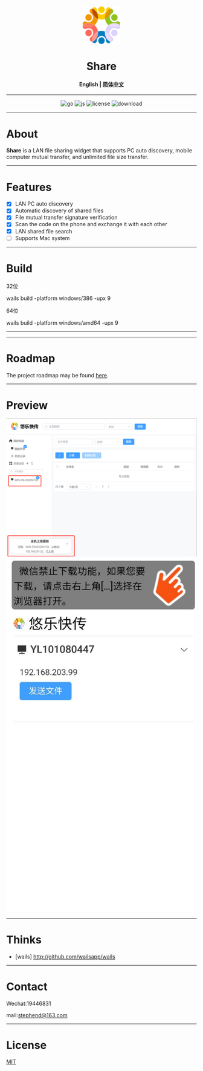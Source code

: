 <div align="center">
  <img src="https://github.com/uller-cn/share/blob/main/resource/icon.png" alt="logo" width="100" height="100" />
</div>

<h1 align="center">Share</h1>

<h4 align="center"><strong>English</strong> | <a href="https://github.com/uller-cn/share/blob/main/README_ch.md">简体中文</a></h4>

<div align="center">

---

![go][go-badge]
![js][js-badge]
![license][license-badge]
![download](https://img.shields.io/github/downloads/uller-cn/share/total)

</div>

---

# About

**Share** is a LAN file sharing widget that supports PC auto discovery, mobile computer mutual transfer, and unlimited file size transfer.

---

# Features

- [x] LAN PC auto discovery
- [x] Automatic discovery of shared files
- [x] File mutual transfer signature verification
- [x] Scan the code on the phone and exchange it with each other
- [x] LAN shared file search
- [ ] Supports Mac system

---

# Build

32位

wails build -platform windows/386 -upx 9

64位

wails build -platform windows/amd64 -upx 9

---

---

# Roadmap
The project roadmap may be found [here](https://github.com/uller-cn/share/discussions/1).

---

# Preview

![preview](https://github.com/uller-cn/share/blob/main/resource/example_1.png)
![preview](https://github.com/uller-cn/share/blob/main/resource/example_2.png)

---

# Thinks

- [wails] http://github.com/wailsapp/wails

---

# Contact

Wechat:19446831

mail:stephend@163.com

---

# License

[MIT](/LICENSE)

[go-badge]: https://img.shields.io/github/go-mod/go-version/uller-cn/share
[js-badge]: https://badgen.net/badge/-/JavaScript/blue?icon=JavaScript&label
[license-badge]: https://img.shields.io/github/license/bent2685/transok-wails